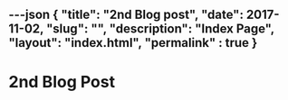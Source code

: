 ---json
{
    "title": "2nd Blog post",
    "date": 2017-11-02,
    "slug": "",
    "description": "Index Page",
    "layout": "index.html",
    "permalink" : true
}
---

# 2nd Blog Post
